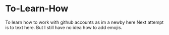# To-Learn-How
To learn how to work with github accounts as im a newby here 
Next attempt is to text here. But I still have no idea how to add emojis.

